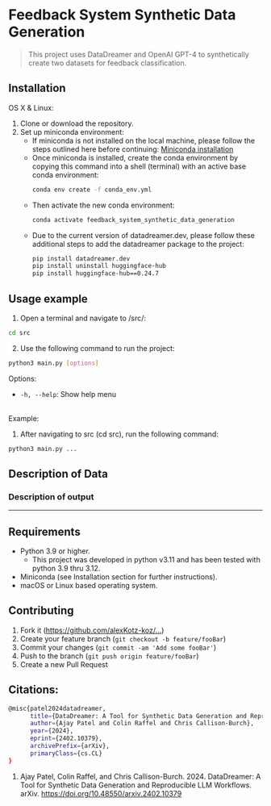 # Feedback System Synthetic Data Generation
> This project uses DataDreamer and OpenAI GPT-4 to synthetically create two datasets for feedback classification.

## Installation

OS X & Linux:
1. Clone or download the repository.
2. Set up miniconda environment:
    - If miniconda is not installed on the local machine, please follow the steps outlined here before continuing: [Miniconda installation](https://docs.anaconda.com/free/miniconda/)
    - Once miniconda is installed, create the conda environment by copying this command into a shell (terminal) with an active base conda environment:
        ```sh
        conda env create -f conda_env.yml
        ```
    - Then activate the new conda environment:
        ```sh
        conda activate feedback_system_synthetic_data_generation
        ```
    - Due to the current version of datadreamer.dev, please follow these additional steps to add the datadreamer package to the project:
        ```sh
        pip install datadreamer.dev
        pip install uninstall huggingface-hub
        pip install huggingface-hub==0.24.7
        ```

## Usage example
1. Open a terminal and navigate to /src/:
```sh
cd src
```
2. Use the following command to run the project: 
```sh
python3 main.py [options]
```
Options:
- `-h, --help`: Show help menu


<br>
Example:

1. After navigating to src (cd src), run the following command:
```sh
python3 main.py ...
```

## Description of Data

### Description of output

---

## Requirements
- Python 3.9 or higher. 
    - This project was developed in python v3.11 and has been tested with python 3.9 thru 3.12.
- Miniconda (see Installation section for further instructions).
- macOS or Linux based operating system.

## Contributing

1. Fork it (<https://github.com/alexKotz-koz/...>)
2. Create your feature branch (`git checkout -b feature/fooBar`)
3. Commit your changes (`git commit -am 'Add some fooBar'`)
4. Push to the branch (`git push origin feature/fooBar`)
5. Create a new Pull Request

## Citations:
```sh
@misc{patel2024datadreamer,
      title={DataDreamer: A Tool for Synthetic Data Generation and Reproducible LLM Workflows}, 
      author={Ajay Patel and Colin Raffel and Chris Callison-Burch},
      year={2024},
      eprint={2402.10379},
      archivePrefix={arXiv},
      primaryClass={cs.CL}
}
```
1. Ajay Patel, Colin Raffel, and Chris Callison-Burch. 2024. DataDreamer: A Tool for Synthetic Data Generation and Reproducible LLM Workflows. arXiv. https://doi.org/10.48550/arxiv.2402.10379
  